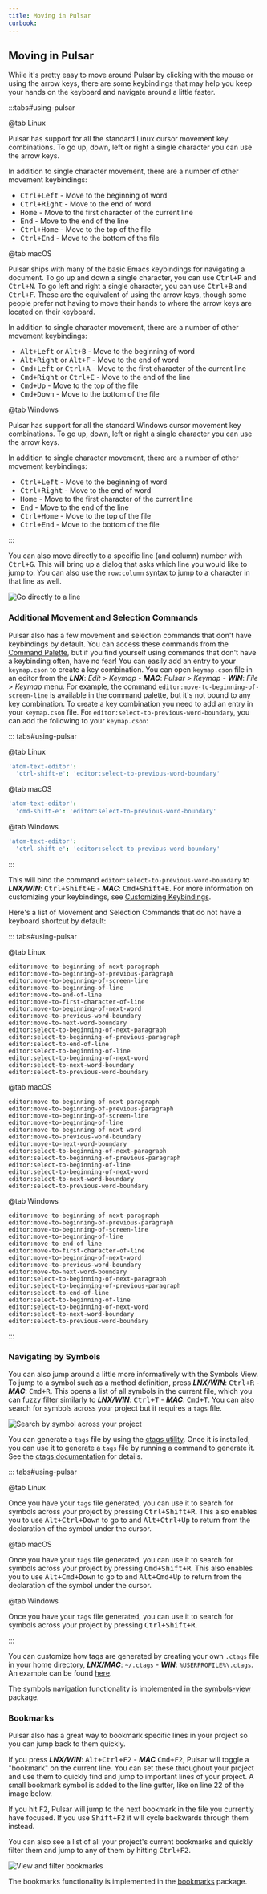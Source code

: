 ```yaml
---
title: Moving in Pulsar
curbook:
---
```


## Moving in Pulsar

While it's pretty easy to move around Pulsar by clicking with the mouse or using
the arrow keys, there are some keybindings that may help you keep your hands on
the keyboard and navigate around a little faster.

:::tabs#using-pulsar

@tab Linux

Pulsar has support for all the standard Linux cursor movement key combinations.
To go up, down, left or right a single character you can use the arrow keys.

In addition to single character movement, there are a number of other movement
keybindings:

- <kbd>Ctrl+Left</kbd> - Move to the beginning of word
- <kbd>Ctrl+Right</kbd> - Move to the end of word
- <kbd>Home</kbd> - Move to the first character of the current line
- <kbd>End</kbd> - Move to the end of the line
- <kbd>Ctrl+Home</kbd> - Move to the top of the file
- <kbd>Ctrl+End</kbd> - Move to the bottom of the file

@tab macOS

Pulsar ships with many of the basic Emacs keybindings for navigating a document.
To go up and down a single character, you can use <kbd>Ctrl+P</kbd> and
<kbd>Ctrl+N</kbd>. To go left and right a single character, you can use
<kbd>Ctrl+B</kbd> and <kbd>Ctrl+F</kbd>. These are the equivalent of using the
arrow keys, though some people prefer not having to move their hands to where
the arrow keys are located on their keyboard.

In addition to single character movement, there are a number of other movement
keybindings:

- <kbd>Alt+Left</kbd> or <kbd>Alt+B</kbd> - Move to the beginning of word
- <kbd>Alt+Right</kbd> or <kbd>Alt+F</kbd> - Move to the end of word
- <kbd>Cmd+Left</kbd> or <kbd>Ctrl+A</kbd> - Move to the first character of the current line
- <kbd>Cmd+Right</kbd> or <kbd>Ctrl+E</kbd> - Move to the end of the line
- <kbd>Cmd+Up</kbd> - Move to the top of the file
- <kbd>Cmd+Down</kbd> - Move to the bottom of the file

@tab Windows

Pulsar has support for all the standard Windows cursor movement key combinations.
To go up, down, left or right a single character you can use the arrow keys.

In addition to single character movement, there are a number of other movement
keybindings:

- <kbd>Ctrl+Left</kbd> - Move to the beginning of word
- <kbd>Ctrl+Right</kbd> - Move to the end of word
- <kbd>Home</kbd> - Move to the first character of the current line
- <kbd>End</kbd> - Move to the end of the line
- <kbd>Ctrl+Home</kbd> - Move to the top of the file
- <kbd>Ctrl+End</kbd> - Move to the bottom of the file

:::

You can also move directly to a specific line (and column) number with
<kbd>Ctrl+G</kbd>. This will bring up a dialog that asks which line you would
like to jump to. You can also use the `row:column` syntax to jump to a character
in that line as well.

![Go directly to a line](@images/atom/goto.png "Go directly to a line")

### Additional Movement and Selection Commands

Pulsar also has a few movement and selection commands that don't have
keybindings by default. You can access these commands from the [Command Palette](../../getting-started#command-palette),
but if you find yourself using commands that don't have a keybinding often, have
no fear! You can easily add an entry to your `keymap.cson` to create a key
combination. You can open `keymap.cson` file in an editor from the
**_LNX_**: _Edit > Keymap_ -
**_MAC_**: _Pulsar > Keymap_ -
**_WIN_**: _File > Keymap_ menu.
For example, the command `editor:move-to-beginning-of-screen-line` is available
in the command palette, but it's not bound to any key combination. To create a
key combination you need to add an entry in your `keymap.cson` file. For
`editor:select-to-previous-word-boundary`, you can add the following to your
`keymap.cson`:

::: tabs#using-pulsar <!--TODO: Check if these are rebranded in core-->

@tab Linux

```coffee
'atom-text-editor':
  'ctrl-shift-e': 'editor:select-to-previous-word-boundary'
```

@tab macOS

```coffee
'atom-text-editor':
  'cmd-shift-e': 'editor:select-to-previous-word-boundary'
```

@tab Windows

```coffee
'atom-text-editor':
  'ctrl-shift-e': 'editor:select-to-previous-word-boundary'
```

:::

This will bind the command `editor:select-to-previous-word-boundary` to
**_LNX/WIN_**: <kbd>Ctrl+Shift+E</kbd> -
**_MAC_**: <kbd>Cmd+Shift+E</kbd>. For more information on
customizing your keybindings, see [Customizing Keybindings](#customizing-keybindings).

Here's a list of Movement and Selection Commands that do not have a keyboard
shortcut by default:

::: tabs#using-pulsar

@tab Linux

```
editor:move-to-beginning-of-next-paragraph
editor:move-to-beginning-of-previous-paragraph
editor:move-to-beginning-of-screen-line
editor:move-to-beginning-of-line
editor:move-to-end-of-line
editor:move-to-first-character-of-line
editor:move-to-beginning-of-next-word
editor:move-to-previous-word-boundary
editor:move-to-next-word-boundary
editor:select-to-beginning-of-next-paragraph
editor:select-to-beginning-of-previous-paragraph
editor:select-to-end-of-line
editor:select-to-beginning-of-line
editor:select-to-beginning-of-next-word
editor:select-to-next-word-boundary
editor:select-to-previous-word-boundary
```

@tab macOS

```
editor:move-to-beginning-of-next-paragraph
editor:move-to-beginning-of-previous-paragraph
editor:move-to-beginning-of-screen-line
editor:move-to-beginning-of-line
editor:move-to-beginning-of-next-word
editor:move-to-previous-word-boundary
editor:move-to-next-word-boundary
editor:select-to-beginning-of-next-paragraph
editor:select-to-beginning-of-previous-paragraph
editor:select-to-beginning-of-line
editor:select-to-beginning-of-next-word
editor:select-to-next-word-boundary
editor:select-to-previous-word-boundary
```

@tab Windows

```
editor:move-to-beginning-of-next-paragraph
editor:move-to-beginning-of-previous-paragraph
editor:move-to-beginning-of-screen-line
editor:move-to-beginning-of-line
editor:move-to-end-of-line
editor:move-to-first-character-of-line
editor:move-to-beginning-of-next-word
editor:move-to-previous-word-boundary
editor:move-to-next-word-boundary
editor:select-to-beginning-of-next-paragraph
editor:select-to-beginning-of-previous-paragraph
editor:select-to-end-of-line
editor:select-to-beginning-of-line
editor:select-to-beginning-of-next-word
editor:select-to-next-word-boundary
editor:select-to-previous-word-boundary
```

:::

### Navigating by Symbols

You can also jump around a little more informatively with the Symbols View. To
jump to a symbol such as a method definition, press
**_LNX/WIN_**: <kbd>Ctrl+R</kbd> -
**_MAC_**: <kbd>Cmd+R</kbd>. This opens a list of all symbols in the current file, which
you can fuzzy filter similarly to
**_LNX/WIN_**: <kbd>Ctrl+T</kbd> -
**_MAC_**: <kbd>Cmd+T</kbd>.
You can also search for symbols across your project but it requires a `tags`
file.

![Search by symbol across your project](@images/atom/symbol.png)

You can generate a `tags` file by using the [ctags utility](https://ctags.io/).
Once it is installed, you can use it to generate a `tags` file by running a
command to generate it. See the [ctags documentation](https://docs.ctags.io/en/latest/)
for details.

::: tabs#using-pulsar

@tab Linux

Once you have your `tags` file generated, you can use it to search for symbols
across your project by pressing <kbd>Ctrl+Shift+R</kbd>. This also enables you
to use <kbd>Alt+Ctrl+Down</kbd> to go to and <kbd>Alt+Ctrl+Up</kbd> to return
from the declaration of the symbol under the cursor.

@tab macOS

Once you have your `tags` file generated, you can use it to search for symbols
across your project by pressing <kbd>Cmd+Shift+R</kbd>. This also enables you
to use <kbd>Alt+Cmd+Down</kbd> to go to and <kbd>Alt+Cmd+Up</kbd> to return from
the declaration of the symbol under the cursor.

@tab Windows

Once you have your `tags` file generated, you can use it to search for symbols
across your project by pressing <kbd class>Ctrl+Shift+R</kbd>.

:::

You can customize how tags are generated by creating your own `.ctags` file in
your home directory,
**_LNX/MAC_**: `~/.ctags` -
**_WIN_**: `%USERPROFILE%\.ctags`.
An example can be found [here](https://github.com/pulsar-edit/symbols-view/blob/master/lib/ctags-config).

The symbols navigation functionality is implemented in the [symbols-view](https://github.com/pulsar-edit/symbols-view)
package.

### Bookmarks

Pulsar also has a great way to bookmark specific lines in your project so you can
jump back to them quickly.

If you press
**_LNX/WIN_**: <kbd>Alt+Ctrl+F2</kbd> -
**_MAC_** <kbd>Cmd+F2</kbd>, Pulsar will toggle
a "bookmark" on the current line. You can set these throughout your project and
use them to quickly find and jump to important lines of your project. A small
bookmark symbol is added to the line gutter, like on line 22 of the image below.

If you hit <kbd>F2</kbd>, Pulsar will jump to the next bookmark in the file you
currently have focused. If you use <kbd>Shift+F2</kbd> it will cycle backwards
through them instead.

You can also see a list of all your project's current bookmarks and quickly
filter them and jump to any of them by hitting <kbd>Ctrl+F2</kbd>.

![View and filter bookmarks](@images/atom/bookmarks.png "View and filter bookmarks")

The bookmarks functionality is implemented in the [bookmarks](https://github.com/pulsar-edit/bookmarks)
package.
